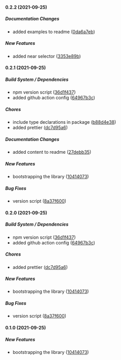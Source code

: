 #### 0.2.2 (2021-09-25)

##### Documentation Changes

*  added examples to readme ([0da6a7eb](https://github.com/gsipos/playwright-the/commit/0da6a7ebf2edbc89985c7459a09693d1987ec3f6))

##### New Features

*  added near selector ([3353e89b](https://github.com/gsipos/playwright-the/commit/3353e89b9b30e52cf8b14e7b6a220f4277958c12))

#### 0.2.1 (2021-09-25)

##### Build System / Dependencies

*  npm version script ([36d1f437](https://github.com/gsipos/playwright-the/commit/36d1f4377f37ec7a7cf51617d570942f50e24012))
*  added github action config ([64967b3c](https://github.com/gsipos/playwright-the/commit/64967b3ccbafba55a95dfbe517d8a6e720188d08))

##### Chores

*  include type declarations in package ([b88d4e38](https://github.com/gsipos/playwright-the/commit/b88d4e38325a97655625c678f53a9fad3f4923cd))
*  added prettier ([dc7d95a6](https://github.com/gsipos/playwright-the/commit/dc7d95a661e5825c0940fff73221ea08d28f7d81))

##### Documentation Changes

*  added content to readme ([27debb35](https://github.com/gsipos/playwright-the/commit/27debb35632630c813008a33311ad28cb936806a))

##### New Features

*  bootstrapping the library ([10414073](https://github.com/gsipos/playwright-the/commit/104140731a56099c2c73ddc7ea0ac5fd543c5b65))

##### Bug Fixes

*  version script ([8a37f600](https://github.com/gsipos/playwright-the/commit/8a37f6007750c7065f15e5493e57d0f871d5e266))

#### 0.2.0 (2021-09-25)

##### Build System / Dependencies

*  npm version script ([36d1f437](https://github.com/gsipos/playwright-the/commit/36d1f4377f37ec7a7cf51617d570942f50e24012))
*  added github action config ([64967b3c](https://github.com/gsipos/playwright-the/commit/64967b3ccbafba55a95dfbe517d8a6e720188d08))

##### Chores

*  added prettier ([dc7d95a6](https://github.com/gsipos/playwright-the/commit/dc7d95a661e5825c0940fff73221ea08d28f7d81))

##### New Features

*  bootstrapping the library ([10414073](https://github.com/gsipos/playwright-the/commit/104140731a56099c2c73ddc7ea0ac5fd543c5b65))

##### Bug Fixes

*  version script ([8a37f600](https://github.com/gsipos/playwright-the/commit/8a37f6007750c7065f15e5493e57d0f871d5e266))

#### 0.1.0 (2021-09-25)

##### New Features

*  bootstrapping the library ([10414073](https://github.com/gsipos/playwright-the/commit/104140731a56099c2c73ddc7ea0ac5fd543c5b65))

